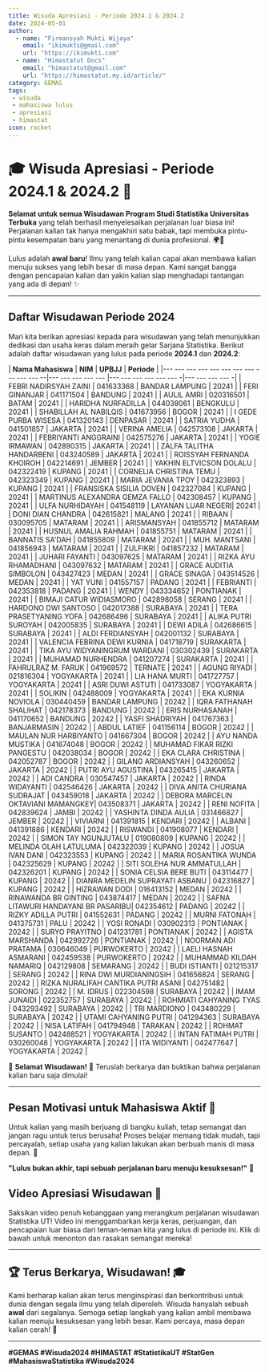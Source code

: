 ```yaml
--- 
title: Wisuda Apresiasi - Periode 2024.1 & 2024.2
date: 2024-05-01
author:
  - name: "Firmansyah Mukti Wijaya"
    email: "ikimukti@gmail.com"
    url: "https://ikimukti.com"
  - name: "Himastatut Docs"
    email: "himastatut@gmail.com"
    url: "https://himastatut.my.id/article/"
category: GEMAS
tags: 
 - wisuda
 - mahasiswa lulus
 - apresiasi
 - himastat
icon: rocket
--- 
```


# 🎓 Wisuda Apresiasi - Periode 2024.1 & 2024.2 🚀

**Selamat untuk semua Wisudawan Program Studi Statistika Universitas Terbuka** yang telah berhasil menyelesaikan perjalanan luar biasa ini! Perjalanan kalian tak hanya mengakhiri satu babak, tapi membuka pintu-pintu kesempatan baru yang menantang di dunia profesional. 🌍💼

Lulus adalah **awal baru**! Ilmu yang telah kalian capai akan membawa kalian menuju sukses yang lebih besar di masa depan. Kami sangat bangga dengan pencapaian kalian dan yakin kalian siap menghadapi tantangan yang ada di depan! ✨

--- 

## Daftar Wisudawan Periode 2024

Mari kita berikan apresiasi kepada para wisudawan yang telah menunjukkan dedikasi dan usaha keras dalam meraih gelar Sarjana Statistika. Berikut adalah daftar wisudawan yang lulus pada periode **2024.1** dan **2024.2**:

| **Nama Mahasiswa**               | **NIM**       | **UPBJJ**         | **Periode** |
|--- --- --- --- --- --- --- --- --- --- --- --|--- --- --- --- --- |--- --- --- --- --- --- -|--- --- --- --- -|
| FEBRI NADIRSYAH ZAINI             | 041633368     | BANDAR LAMPUNG    | 20241       |
| FERI GINANJAR                     | 041171504     | BANDUNG           | 20241       |
| AULIL AMRI                        | 020316501     | BATAM             | 20241       |
| HARIDHA NURFADILLA                | 044038061     | BENGKULU          | 20241       |
| SHABILLAH AL NABILQIS             | 041673956     | BOGOR             | 20241       |
| I GEDE PURBA WISESA               | 041320143     | DENPASAR          | 20241       |
| SATRIA YUDHA                      | 041501857     | JAKARTA           | 20241       |
| VERINA AMELIA                     | 042573108     | JAKARTA           | 20241       |
| FEBRIYANTI ANGGRAINI              | 042575276     | JAKARTA           | 20241       |
| YOGIE IRMAWAN                     | 042890315     | JAKARTA           | 20241       |
| ZALFA TALITHA HANDARBENI          | 043240589     | JAKARTA           | 20241       |
| ROISSYAH FERNANDA KHOIROH         | 042214691     | JEMBER            | 20241       |
| YAKHIN ELTVICSON DOLALU           | 042322419     | KUPANG            | 20241       |
| CORNELIA CHRISTINA TEMU           | 042323349     | KUPANG            | 20241       |
| MARIA JEVANIA TPOY                | 042323893     | KUPANG            | 20241       |
| FRANSISKA SISILIA DOVEN           | 042327084     | KUPANG            | 20241       |
| MARTINUS ALEXANDRA GEMZA FALLO    | 042308457     | KUPANG            | 20241       |
| ULFA NURHIDAYAH                   | 041548119     | LAYANAN LUAR NEGERI| 20241      |
| DONI DIAN CHANDRA                 | 042615821     | MALANG            | 20241       |
| RIBAAN                             | 030095705     | MATARAM           | 20241       |
| ARISMANSYAH                        | 041855712     | MATARAM           | 20241       |
| HUSNUL AMALIA RAHMAH              | 041855751     | MATARAM           | 20241       |
| BANNATIS SA'DAH                   | 041855809     | MATARAM           | 20241       |
| MUH. MANTSANI                     | 041856943     | MATARAM           | 20241       |
| ZULFIKRI                           | 041857232     | MATARAM           | 20241       |
| JUHARI FAYANTI                    | 043097625     | MATARAM           | 20241       |
| RIZKA AYU RHAMADHANI              | 043097632     | MATARAM           | 20241       |
| GRACE AUDITIA SIMBOLON            | 043427423     | MEDAN             | 20241       |
| GRACE SINAGA                       | 043514526     | MEDAN             | 20241       |
| YAT YUNI                           | 041557157     | PADANG            | 20241       |
| FEBRIANTI                          | 042353818     | PADANG            | 20241       |
| WENDY                              | 043334652     | PONTIANAK         | 20241       |
| BIMAJI CATUR WIDIASMORO            | 042898058     | SERANG            | 20241       |
| HARDONO DWI SANTOSO               | 042017388     | SURABAYA          | 20241       |
| TERA PRASETYANING YOFA             | 042686496     | SURABAYA          | 20241       |
| ALIKA PUTRI SUROYAH               | 042005835     | SURABAYA          | 20241       |
| DEWI ADILA                         | 042686615     | SURABAYA          | 20241       |
| ALDI FERDIANSYAH                   | 042001132     | SURABAYA          | 20241       |
| VALENCIA FEBRINA DEWI KURNIA      | 041718719     | SURAKARTA         | 20241       |
| TIKA AYU WIDYANINGRUM WARDANI      | 030302439     | SURAKARTA         | 20241       |
| MUHAMAD NURHENDRA                 | 041207274     | SURAKARTA         | 20241       |
| FAHRULRAZ M. FARUK                | 041969572     | TERNATE           | 20241       |
| AGUNG RIYADI                       | 021816304     | YOGYAKARTA        | 20241       |
| LIA HANA MURTI                     | 041727757     | YOGYAKARTA        | 20241       |
| ASRI DUWI ASTUTI                   | 041733087     | YOGYAKARTA        | 20241       |
| SOLIKIN                            | 042488009     | YOGYAKARTA        | 20241       |
| EKA KURNIA NOVIOLA                | 030440459     | BANDAR LAMPUNG    | 20242       |
| IQRA FATHANAH SHALIHAT            | 042178373     | BANDUNG           | 20242       |
| ERIS NURHASANAH                   | 041170652     | BANDUNG           | 20242       |
| YASFI SHADRIYAH                    | 041767363     | BANJARMASIN       | 20242       |
| ABDUL LATIEF                       | 041156114     | BOGOR             | 20242       |
| MAULAN NUR HARBIYANTO              | 041667304     | BOGOR             | 20242       |
| AYU NANDA MUSTIKA                  | 041674048     | BOGOR             | 20242       |
| MUHAMAD FIKAR RIZKI PANGESTU       | 042038034     | BOGOR             | 20242       |
| EKA CLARA CHRISTINA                | 042052787     | BOGOR             | 20242       |
| GILANG ARDIANSYAH                  | 043260652     | JAKARTA           | 20242       |
| PUTRI AYU AGUSTINA                 | 043265415     | JAKARTA           | 20242       |
| ADI CANDRA                         | 030547457     | JAKARTA           | 20242       |
| RINDA WIDAYANTI                    | 042546426     | JAKARTA           | 20242       |
| DIVA ANITA CHURIANA SUDRAJAT       | 043459018     | JAKARTA           | 20242       |
| DEBORA MARCELIN OKTAVIANI MAMANGKEY| 043508371     | JAKARTA           | 20242       |
| RENI NOFITA                        | 042839624     | JAMBI             | 20242       |
| YASHINTA DINDA AULIA               | 031466827     | JEMBER            | 20242       |
| VIVIARNI                           | 041391815     | KENDARI           | 20242       |
| ALBANI                             | 041391886     | KENDARI           | 20242       |
| RISWANDI                           | 041908077     | KENDARI           | 20242       |
| SIMON TAY NGUNJUTALU              | 019080809     | KUPANG            | 20242       |
| MELINDA OLAH LATULUMA              | 042322039     | KUPANG            | 20242       |
| JOSUA IVAN DANI                    | 042323553     | KUPANG            | 20242       |
| MARIA ROSANTIKA WUNDA              | 042325629     | KUPANG            | 20242       |
| SITI SOLEHA NUR AMMATULLAH         | 042326201     | KUPANG            | 20242       |
| SONIA CELSIA BERE BUTI             | 043114477     | KUPANG            | 20242       |
| DIANRA MEDELIN SUPRAYATI ASBANU     | 042316827     | KUPANG            | 20242       |
| HIZRAWAN DODI                       | 016413152     | MEDAN             | 20242       |
| RINAWANDA BR GINTING                | 043874417     | MEDAN             | 20242       |
| SAFNA LITAWURI HANDAYANI BR PASARIBU| 042354612     | PADANG            | 20242       |
| RIZKY ADILLA PUTRI                 | 041552631     | PADANG            | 20242       |
| MURNI FATONAH                       | 041375731     | PALU              | 20242       |
| YOSI RONADI                         | 030902313     | PONTIANAK         | 20242       |
| SURYO PRAYITNO                      | 041231781     | PONTIANAK         | 20242       |
| AGISTA MARSHANDA                    | 042992726     | PONTIANAK         | 20242       |
| NOORMAN ADI PRATAMA                 | 030646049     | PURWOKERTO        | 20242       |
| LAELI HASNAH ASMARANI               | 042459538     | PURWOKERTO        | 20242       |
| MUHAMMAD KILDAH NAMARIQ             | 042129808     | SEMARANG          | 20242       |
| BUDI ISTIANTI                       | 021215317     | SERANG            | 20242       |
| RINA DWI MURDIANINGSIH              | 041656824     | SERANG            | 20242       |
| RIZKA NURALIFAH CANTIKA PUTRI ASANI | 042751482     | SORONG            | 20242       |
| M. IDRUS                            | 022304598     | SURABAYA          | 20242       |
| IMAM JUNAIDI                        | 022352757     | SURABAYA          | 20242       |
| ROHMIATI CAHYANING TYAS             | 043293492     | SURABAYA          | 20242       |
| TRI MARDIONO                         | 043480229     | SURABAYA          | 20242       |
| UTAMI CAHYANING PUTRI               | 041294363     | SURABAYA          | 20242       |
| NISA LATIFAH                         | 041794948     | TARAKAN           | 20242       |
| ROHMAT SUSANTO                      | 042488521     | YOGYAKARTA        | 20242       |
| INTAN FATIMAH PUTRI                 | 030260048     | YOGYAKARTA        | 20242       |
| ITA WIDIYANTI                       | 042477647     | YOGYAKARTA        | 20242       |

👏 **Selamat Wisudawan!** 🎉 Teruslah berkarya dan buktikan bahwa perjalanan kalian baru saja dimulai!

--- 

## Pesan Motivasi untuk Mahasiswa Aktif 🌱

Untuk kalian yang masih berjuang di bangku kuliah, tetap semangat dan jangan ragu untuk terus berusaha! Proses belajar memang tidak mudah, tapi percayalah, setiap usaha yang kalian lakukan akan berbuah manis di masa depan. 💪

**"Lulus bukan akhir, tapi sebuah perjalanan baru menuju kesuksesan!"** 🚀

## Video Apresiasi Wisudawan 🎥

Saksikan video penuh kebanggaan yang merangkum perjalanan wisudawan Statistika UT! Video ini menggambarkan kerja keras, perjuangan, dan pencapaian luar biasa dari teman-teman kita yang lulus di periode ini. Klik di bawah untuk menonton dan rasakan semangat mereka!

<VidStack
  src="https://youtu.be/D5umV-6RvV4"
  title="Wisuda Apresiasi Statistika 2024"
 />

--- 

## 🏆 Terus Berkarya, Wisudawan! 🎓

Kami berharap kalian akan terus menginspirasi dan berkontribusi untuk dunia dengan segala ilmu yang telah diperoleh. Wisuda hanyalah sebuah **awal** dari segalanya. Semoga setiap langkah yang kalian ambil membawa kalian menuju kesuksesan yang lebih besar. Kami percaya, masa depan kalian cerah! 🌟

--- 

**#GEMAS #Wisuda2024 #HIMASTAT #StatistikaUT #StatGen #MahasiswaStatistika #Wisuda2024**
